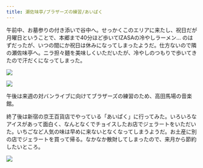 ```yaml
---
title: 瀬佐味亭/ブラザーズの練習/あいぱく
---
```


午前中、お墓参りの付き添いで谷中へ。せっかくこのエリアに来たし、祝日だが月曜日ということで、本郷まで40分ほど歩いてIZASAの冷やしラーメン... のはずだったが、いつの間にか祝日は休みになってしまったようだ。仕方ないので隣の瀬佐味亭へ。ニラ担々麺を美味しくいただいたが、冷やしのつもりで歩いてきたので汗だくになってしまった。

![](https://photos.old.apkas.net/medium/202404/20240429-122418.webp)

![](https://photos.old.apkas.net/medium/202404/20240429-124004.webp)

午後は来週の対バンライブに向けてブラザーズの練習のため、高田馬場の音楽館。

終了後は新宿の京王百貨店でやっている「あいぱく」に行ってみた。いろいろなアイスがあって面白く、なんとなくでチョイスしたお店でジェラートをいただいた。いちごなど人気の味は早めに来ないとなくなってしまうようだ。お土産に別の店でジェラートを買って帰る。なかなか散財してしまったので、来月から節約したいところ。

![](https://photos.old.apkas.net/medium/202404/20240429-163119.webp)
